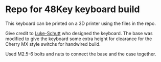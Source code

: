 # Repo for 48Key keyboard build

This keyboard can be printed on a 3D printer using the files in the repo.

Give credit to [Luke-Schutt](https://github.com/luke-schutt/keyboards/tree/main/48keys) who designed the keyboard.
The base was modified to give the keyboard some extra height for clearance for the Cherry MX style switchs for handwired build.

Used M2.5-6 bolts and nuts to connect the base and the case together.

